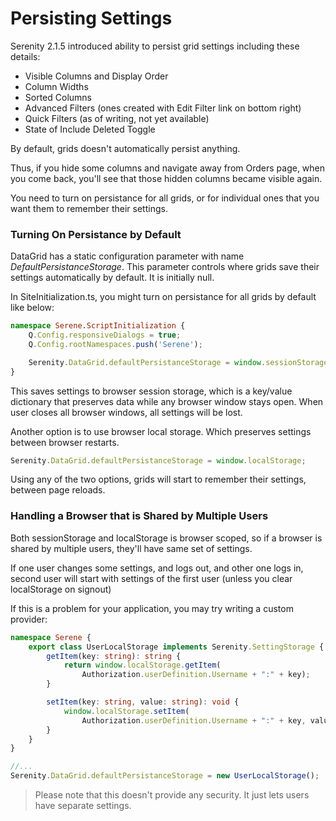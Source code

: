 # Persisting Settings

Serenity 2.1.5 introduced ability to persist grid settings including these details:

- Visible Columns and Display Order
- Column Widths
- Sorted Columns
- Advanced Filters (ones created with Edit Filter link on bottom right)
- Quick Filters (as of writing, not yet available)
- State of Include Deleted Toggle

By default, grids doesn't automatically persist anything. 

Thus, if you hide some columns and navigate away from Orders page, when you come back, you'll see that those hidden columns became visible again.

You need to turn on persistance for all grids, or for individual ones that you want them to remember their settings.


### Turning On Persistance by Default

DataGrid has a static configuration parameter with name *DefaultPersistanceStorage*. This parameter controls where grids save their settings automatically by default. It is initially null.

In SiteInitialization.ts, you might turn on persistance for all grids by default like below:

```ts
namespace Serene.ScriptInitialization {
    Q.Config.responsiveDialogs = true;
    Q.Config.rootNamespaces.push('Serene');

    Serenity.DataGrid.defaultPersistanceStorage = window.sessionStorage;
}
```

This saves settings to browser session storage, which is a key/value dictionary that preserves data while any browser window stays open. When user closes all browser windows, all settings will be lost.

Another option is to use browser local storage. Which preserves settings between browser restarts.

```ts
Serenity.DataGrid.defaultPersistanceStorage = window.localStorage;
```

Using any of the two options, grids will start to remember their settings, between page reloads.

### Handling a Browser that is Shared by Multiple Users

Both sessionStorage and localStorage is browser scoped, so if a browser is shared by multiple users, they'll have same set of settings. 

If one user changes some settings, and logs out, and other one logs in, second user will start with settings of the first user (unless you clear localStorage on signout)

If this is a problem for your application, you may try writing a custom provider:

```ts
namespace Serene {
    export class UserLocalStorage implements Serenity.SettingStorage {
        getItem(key: string): string {
            return window.localStorage.getItem(
                Authorization.userDefinition.Username + ":" + key);
        }

        setItem(key: string, value: string): void {
            window.localStorage.setItem(
                Authorization.userDefinition.Username + ":" + key, value);
        }
    }
}

//...
Serenity.DataGrid.defaultPersistanceStorage = new UserLocalStorage();
```

> Please note that this doesn't provide any security. It just lets users have separate settings.

